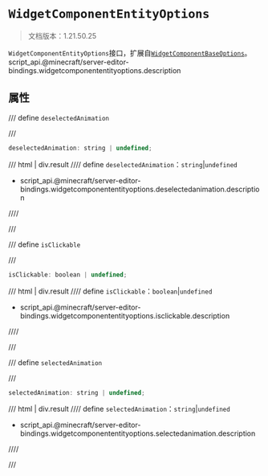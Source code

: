 # `WidgetComponentEntityOptions`

> 文档版本：1.21.50.25

`WidgetComponentEntityOptions`接口，扩展自[`WidgetComponentBaseOptions`](./widgetcomponentbaseoptions.md)。script_api.@minecraft/server-editor-bindings.widgetcomponententityoptions.description

## 属性

/// define
`deselectedAnimation`


///

```js
deselectedAnimation: string | undefined;
```

/// html | div.result
//// define
`deselectedAnimation`：`string`|`undefined`

- script_api.@minecraft/server-editor-bindings.widgetcomponententityoptions.deselectedanimation.description


////

///


/// define
`isClickable`


///

```js
isClickable: boolean | undefined;
```

/// html | div.result
//// define
`isClickable`：`boolean`|`undefined`

- script_api.@minecraft/server-editor-bindings.widgetcomponententityoptions.isclickable.description


////

///


/// define
`selectedAnimation`


///

```js
selectedAnimation: string | undefined;
```

/// html | div.result
//// define
`selectedAnimation`：`string`|`undefined`

- script_api.@minecraft/server-editor-bindings.widgetcomponententityoptions.selectedanimation.description


////

///

